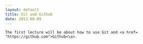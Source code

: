 ```yaml
---
layout: default
title: Git and Github
date: 2013-09-09
---
```


	The first lecture will be about how to use Git and <a href= "https://github.com">Github<\a>.
